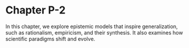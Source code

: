 # Chapter P-2

In this chapter, we explore epistemic models that inspire generalization, such as rationalism, empiricism, and their synthesis. It also examines how scientific paradigms shift and evolve.
